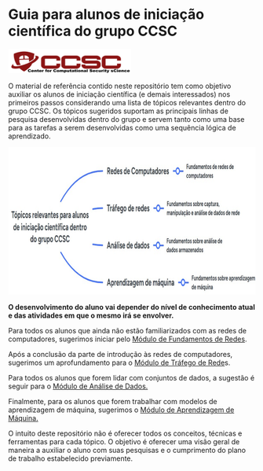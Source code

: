 # Guia para alunos de iniciação científica do grupo CCSC

<img src="ccsc.png" alt="Logo CCSC" width="250" height="50">

O material de referência contido neste repositório tem como objetivo auxiliar os alunos de iniciação científica (e demais interessados) nos primeiros passos considerando uma lista de tópicos relevantes dentro do grupo CCSC.
Os tópicos sugeridos suportam as principais linhas de pesquisa desenvolvidas dentro do grupo e servem tanto como uma base para as tarefas a serem desenvolvidas como uma sequência lógica de aprendizado.

<img src="mapa_topicos.jpeg" alt="Texto alternativo" width="800" height="300">

**O desenvolvimento do aluno vai depender do nível de conhecimento atual e das atividades em que o mesmo irá se envolver.**

Para todos os alunos que ainda não estão familiarizados com as redes de computadores, sugerimos iniciar pelo [Módulo de Fundamentos de Redes](https://github.com/fernandonakayama/guia_iniciacao_cientifica/tree/main/redes).

Após a conclusão da parte de introdução às redes de computadores, sugerimos um aprofundamento para o [Módulo de Tráfego de Rede](https://github.com/fernandonakayama/guia_iniciacao_cientifica/tree/main/trafego_rede)s.

Para todos os alunos que forem lidar com conjuntos de dados, a sugestão é seguir para o [Módulo de Análise de Dados.](https://github.com/fernandonakayama/guia_iniciacao_cientifica/tree/main/analise_dados)

Finalmente, para os alunos que forem trabalhar com modelos de aprendizagem de máquina, sugerimos o [Módulo de Aprendizagem de Máquina.](https://github.com/fernandonakayama/guia_iniciacao_cientifica/tree/main/aprendizagem_maquina)

O intuito deste repositório não é oferecer todos os conceitos, técnicas e ferramentas para cada tópico. O objetivo é oferecer uma visão geral de maneira a auxiliar o aluno com suas pesquisas e o cumprimento do plano de trabalho estabelecido previamente.
